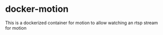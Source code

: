 # docker-motion

This is a dockerized container for motion to allow watching an rtsp stream for motion

